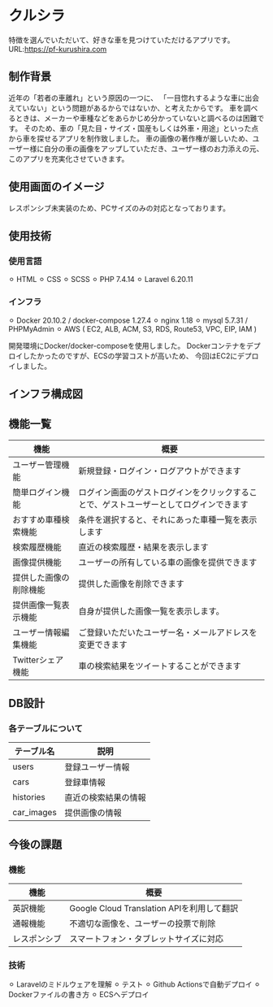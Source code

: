 # クルシラ

特徴を選んでいただいて、好きな車を見つけていただけるアプリです。
URL:https://pf-kurushira.com

## 制作背景
近年の「若者の車離れ」という原因の一つに、
「一目惚れするような車に出会えていない」という問題があるからではないか、と考えたからです。
車を調べるときは、メーカーや車種などをあらかじめ分かっていないと調べるのは困難です。
そのため、車の「見た目・サイズ・国産もしくは外車・用途」といった点から車を探せるアプリを制作致しました。
車の画像の著作権が厳しいため、ユーザー様に自分の車の画像をアップしていただき、ユーザー様のお力添えの元、このアプリを充実化させていきます。

## 使用画面のイメージ
レスポンシブ未実装のため、PCサイズのみの対応となっております。

## 使用技術
### 使用言語
  ⚪︎ HTML
  ⚪︎ CSS
  ⚪︎ SCSS
  ⚪︎ PHP 7.4.14
  ⚪︎ Laravel 6.20.11

### インフラ
  ⚪︎ Docker 20.10.2 / docker-compose 1.27.4
  ⚪︎ nginx 1.18
  ⚪︎ mysql 5.7.31 / PHPMyAdmin
  ⚪︎ AWS ( EC2, ALB, ACM, S3, RDS, Route53, VPC, EIP, IAM )

開発環境にDocker/docker-composeを使用しました。
Dockerコンテナをデプロイしたかったのですが、ECSの学習コストが高いため、
今回はEC2にデプロイしました。

## インフラ構成図


## 機能一覧
|機能  |概要  |
|---|---|
|ユーザー管理機能  |新規登録・ログイン・ログアウトができます  |
|簡単ログイン機能  |ログイン画面のゲストログインをクリックすることで、ゲストユーザーとしてログインできます  |
|おすすめ車種検索機能 |条件を選択すると、それにあった車種一覧を表示します  |
|検索履歴機能  |直近の検索履歴・結果を表示します  |
|画像提供機能  |ユーザーの所有している車の画像を提供できます  |
|提供した画像の削除機能  |提供した画像を削除できます  |
|提供画像一覧表示機能  |自身が提供した画像一覧を表示します。  |
|ユーザー情報編集機能  |ご登録いただいたユーザー名・メールアドレスを変更できます  |
|Twitterシェア機能  |車の検索結果をツイートすることができます  |

## DB設計


### 各テーブルについて
|テーブル名  |説明  |
|---|---|
|users  |登録ユーザー情報  |
|cars  |登録車情報  |
|histories |直近の検索結果の情報  |
|car_images |提供画像の情報  |

## 今後の課題
### 機能
|機能  |概要  |
|---|---|
|英訳機能  |Google Cloud Translation APIを利用して翻訳  |
|通報機能  |不適切な画像を、ユーザーの投票で削除  |
|レスポンシブ |スマートフォン・タブレットサイズに対応  |

### 技術
  ⚪︎ Laravelのミドルウェアを理解
  ⚪︎ テスト
  ⚪︎ Github Actionsで自動デプロイ
  ⚪︎ Dockerファイルの書き方
  ⚪︎ ECSへデプロイ  
